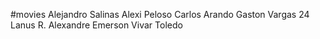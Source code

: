 #movies 
Alejandro Salinas
Alexi Peloso
Carlos Arando
Gaston Vargas 24 Lanus
R. Alexandre Emerson Vivar Toledo